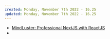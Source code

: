 ```yaml
---
created: Monday, November 7th 2022 - 16.25
updated: Monday, November 7th 2022 - 16.25
---
```

- [MindLuster: Professional NextJS with ReactJS](https://www.mindluster.com/student/certificate/74612826)
- 